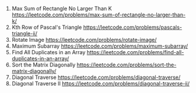 1. Max Sum of Rectangle No Larger Than K
https://leetcode.com/problems/max-sum-of-rectangle-no-larger-than-k/
119. Kth Row of Pascal's Triangle
https://leetcode.com/problems/pascals-triangle-ii/
48. Rotate Image
https://leetcode.com/problems/rotate-image/
53. Maximum Subarray
https://leetcode.com/problems/maximum-subarray/
442. Find All Duplicates in an Array
https://leetcode.com/problems/find-all-duplicates-in-an-array/
1329. Sort the Matrix Diagonally
https://leetcode.com/problems/sort-the-matrix-diagonally/
498. Diagonal Traverse
https://leetcode.com/problems/diagonal-traverse/
1424. Diagonal Traverse II
https://leetcode.com/problems/diagonal-traverse-ii/
